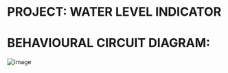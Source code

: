 # PROJECT:  WATER LEVEL INDICATOR

# BEHAVIOURAL CIRCUIT DIAGRAM:

![image](https://user-images.githubusercontent.com/85006836/157169527-0c133056-a8e8-461b-b61b-a258501e4a4a.png)



